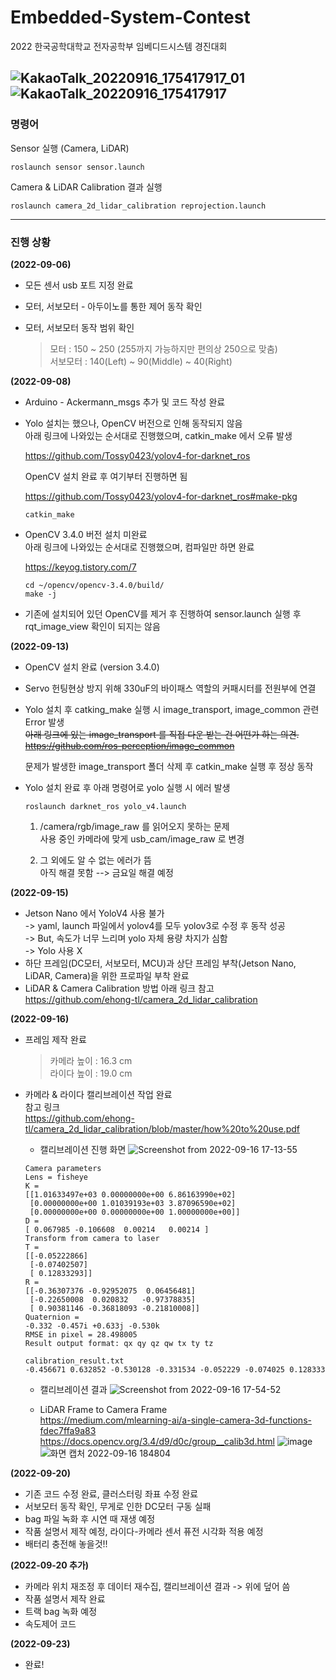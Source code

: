 # Embedded-System-Contest
   
2022 한국공학대학교 전자공학부 임베디드시스템 경진대회   

![KakaoTalk_20220916_175417917_01](https://user-images.githubusercontent.com/86957779/190599690-af84a95d-373e-4e92-aee9-21f6c8fdbec0.jpg)
![KakaoTalk_20220916_175417917](https://user-images.githubusercontent.com/86957779/190599709-ffaa85e7-c243-48ac-99f2-f410f173140a.jpg)
---

### 명령어   

Sensor 실행 (Camera, LiDAR)   
```
roslaunch sensor sensor.launch
```
Camera & LiDAR Calibration 결과 실행   
```
roslaunch camera_2d_lidar_calibration reprojection.launch
```

---

### 진행 상황   


**(2022-09-06)**

* 모든 센서 usb 포트 지정 완료

* 모터, 서보모터 - 아두이노를 통한 제어 동작 확인

* 모터, 서보모터 동작 범위 확인   

  > 모터 : 150 ~ 250 (255까지 가능하지만 편의상 250으로 맞춤)   
  > 서보모터 : 140(Left) ~ 90(Middle) ~ 40(Right)   
  
   
**(2022-09-08)**

* Arduino - Ackermann_msgs 추가 및 코드 작성 완료   

* Yolo 설치는 했으나, OpenCV 버전으로 인해 동작되지 않음   
   아래 링크에 나와있는 순서대로 진행했으며, catkin_make 에서 오류 발생   
   
   https://github.com/Tossy0423/yolov4-for-darknet_ros   
   
   OpenCV 설치 완료 후 여기부터 진행하면 됨   
   
   https://github.com/Tossy0423/yolov4-for-darknet_ros#make-pkg   
   ```
   catkin_make
   ```
* OpenCV 3.4.0 버전 설치 미완료   
   아래 링크에 나와있는 순서대로 진행했으며, 컴파일만 하면 완료   
   
   https://keyog.tistory.com/7   
   ```
   cd ~/opencv/opencv-3.4.0/build/
   make -j
   ```
* 기존에 설치되어 있던 OpenCV를 제거 후 진행하여 sensor.launch 실행 후 rqt_image_view 확인이 되지는 않음


**(2022-09-13)**

* OpenCV 설치 완료 (version 3.4.0)   

* Servo 헌팅현상 방지 위해 330uF의 바이패스 역할의 커패시터를 전원부에 연결 

* Yolo 설치 후 catking_make 실행 시 image_transport, image_common 관련 Error 발생   
  ~~아래 링크에 있는 image_transport 를 직접 다운 받는 건 어떤가 하는 의견.~~   
  ~~https://github.com/ros-perception/image_common~~   
  
  문제가 발생한 image_transport 폴더 삭제 후 catkin_make 실행 후 정상 동작   
   
* Yolo 설치 완료 후 아래 명령어로 yolo 실행 시 에러 발생
  ```
  roslaunch darknet_ros yolo_v4.launch
  ```
  1) /camera/rgb/image_raw 를 읽어오지 못하는 문제   
     사용 중인 카메라에 맞게 usb_cam/image_raw 로 변경   
     
  2) 그 외에도 알 수 없는 에러가 뜸   
     아직 해결 못함 --> 금요일 해결 예정


**(2022-09-15)**   

* Jetson Nano 에서 YoloV4 사용 불가   
  -> yaml, launch 파일에서 yolov4를 모두 yolov3로 수정 후 동작 성공   
  -> But, 속도가 너무 느리며 yolo 자체 용량 차지가 심함   
  -> Yolo 사용 X   
* 하단 프레임(DC모터, 서보모터, MCU)과 상단 프레임 부착(Jetson Nano, LiDAR, Camera)을 위한 프로파일 부착 완료   
* LiDAR & Camera Calibration 방법 아래 링크 참고   
  https://github.com/ehong-tl/camera_2d_lidar_calibration   


**(2022-09-16)**   

* 프레임 제작 완료   
  > 카메라 높이 : 16.3 cm   
  > 라이다 높이 : 19.0 cm   

* 카메라 & 라이다 캘리브레이션 작업 완료   
  참고 링크   
  https://github.com/ehong-tl/camera_2d_lidar_calibration/blob/master/how%20to%20use.pdf   
  
  - 캘리브레이션 진행 화면
  ![Screenshot from 2022-09-16 17-13-55](https://user-images.githubusercontent.com/96249554/190599502-17fb2c1d-2463-49e5-85fc-4a32be8ffcd8.png)

     
   ```
   Camera parameters
   Lens = fisheye
   K =
   [[1.01633497e+03 0.00000000e+00 6.86163990e+02]
    [0.00000000e+00 1.01039193e+03 3.87096590e+02]
    [0.00000000e+00 0.00000000e+00 1.00000000e+00]]
   D =
   [ 0.067985 -0.106608  0.00214   0.00214 ]
   Transform from camera to laser
   T = 
   [[-0.05222866]
    [-0.07402507]
    [ 0.12833293]]
   R = 
   [[-0.36307376 -0.92952075  0.06456481]
    [-0.22650008  0.020832   -0.97378835]
    [ 0.90381146 -0.36818093 -0.21810008]]
   Quaternion = 
   -0.332 -0.457i +0.633j -0.530k
   RMSE in pixel = 28.498005
   Result output format: qx qy qz qw tx ty tz
   ```
   
   ```
   calibration_result.txt
   -0.456671 0.632852 -0.530128 -0.331534 -0.052229 -0.074025 0.128333
   ```
   
   - 캘리브레이션 결과
   ![Screenshot from 2022-09-16 17-54-52](https://user-images.githubusercontent.com/96249554/190599124-ed285672-170b-428b-bdf7-b168ffbcc2fa.png)
   
   - LiDAR Frame to Camera Frame   
   https://medium.com/mlearning-ai/a-single-camera-3d-functions-fdec7ffa9a83   
   https://docs.opencv.org/3.4/d9/d0c/group__calib3d.html
   ![image](https://user-images.githubusercontent.com/86957779/190612827-b2205850-f6b7-4734-ac3a-86f3c85af870.png)
   ![화면 캡처 2022-09-16 184804](https://user-images.githubusercontent.com/86957779/190611424-0b1d273f-22ac-4f83-b6ed-f68f8bde11f6.png)


**(2022-09-20)**

* 기존 코드 수정 완료, 클러스터링 좌표 수정 완료
* 서보모터 동작 확인, 무게로 인한 DC모터 구동 실패
* bag 파일 녹화 후 시연 때 재생 예정
* 작품 설명서 제작 예정, 라이다-카메라 센서 퓨전 시각화 적용 예정
* 배터리 충전해 놓을것!!   


**(2022-09-20 추가)**

* 카메라 위치 재조정 후 데이터 재수집, 캘리브레이션 결과 -> 위에 덮어 씀   
* 작품 설명서 제작 완료
* 트랙 bag 녹화 예정
* 속도제어 코드 

**(2022-09-23)**

* 완료!
